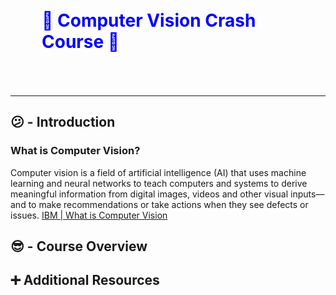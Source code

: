 
# **👀 Computer Vision Crash Course 👀**
---
## **😕 - Introduction**

### What is Computer Vision?

Computer vision is a field of artificial intelligence (AI) that uses machine learning and neural networks to teach computers and systems to derive meaningful information from digital images, videos and other visual inputs—and to make recommendations or take actions when they see defects or issues. [IBM | What is Computer Vision](https://www.ibm.com/topics/computer-vision)

## **😎 - Course Overview**

## **➕ Additional Resources**

<style>
h1 {
    color: blue;
    padding:50px;
    }
</style>
